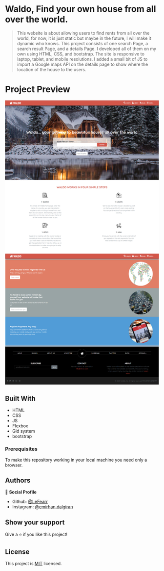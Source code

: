 # Waldo, Find your own house from all over the world.

> This website is about allowing users to find rents from all over the world, for now, it is just static but maybe in the future, I will make it dynamic who knows. This project consists of one search Page, a search result Page, and a details Page. I developed all of them on my own using HTML, CSS, and bootstrap. The site is responsive to laptop, tablet, and mobile resolutions. I added a small bit of JS to import a Google maps API on the details page to show where the location of the house to the users.

# Project Preview

<img src="https://github.com/LeFearr/Waldo-Home-Project/blob/main/assets/screenshot.png">
<br>
<img src ="https://github.com/LeFearr/Waldo-Home-Project/blob/main/assets/screenshot2.PNG">
<br>
<img src ="https://github.com/LeFearr/Waldo-Home-Project/blob/main/assets/screenshot3.PNG">
<br>
<img src ="https://github.com/LeFearr/Waldo-Home-Project/blob/main/assets/screenshot4.PNG">



## Built With

- HTML
- CSS
- JS
- Flexbox
- Gid system
- bootstrap


### Prerequisites
To make this repository working in your local machine you need only a browser.

## Authors

👤 **Social Profile**

- Github: [@LeFearr](https://github.com/lefearr)
- Instagram: [@emirhan.dalgiran](https://instagram.com/emirhan.dalgiran)


## Show your support

Give a ⭐️ if you like this project!

## License

This project is [MIT](lic.url) licensed.
